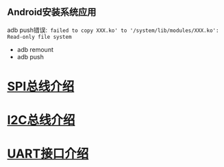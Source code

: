 ## Android安装系统应用

adb push错误:` failed to copy XXX.ko' to '/system/lib/modules/XXX.ko': Read-only file system`

- adb remount
- adb push

# [SPI总线介绍](https://www.cnblogs.com/hzl6255/p/4298998.html)

# [I2C总线介绍](https://www.cnblogs.com/hzl6255/p/4298353.html)

# [UART接口介绍](https://www.cnblogs.com/hzl6255/p/4297817.html)





